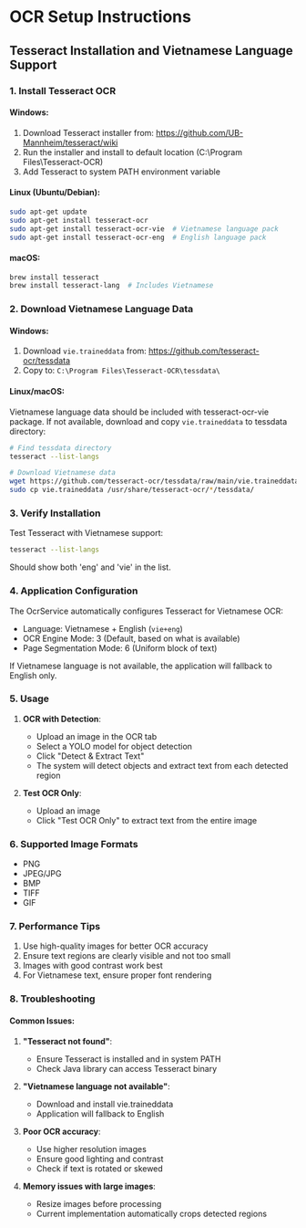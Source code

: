# OCR Setup Instructions

## Tesseract Installation and Vietnamese Language Support

### 1. Install Tesseract OCR

#### Windows:
1. Download Tesseract installer from: https://github.com/UB-Mannheim/tesseract/wiki
2. Run the installer and install to default location (C:\Program Files\Tesseract-OCR)
3. Add Tesseract to system PATH environment variable

#### Linux (Ubuntu/Debian):
```bash
sudo apt-get update
sudo apt-get install tesseract-ocr
sudo apt-get install tesseract-ocr-vie  # Vietnamese language pack
sudo apt-get install tesseract-ocr-eng  # English language pack
```

#### macOS:
```bash
brew install tesseract
brew install tesseract-lang  # Includes Vietnamese
```

### 2. Download Vietnamese Language Data

#### Windows:
1. Download `vie.traineddata` from: https://github.com/tesseract-ocr/tessdata
2. Copy to: `C:\Program Files\Tesseract-OCR\tessdata\`

#### Linux/macOS:
Vietnamese language data should be included with tesseract-ocr-vie package.
If not available, download and copy `vie.traineddata` to tessdata directory:
```bash
# Find tessdata directory
tesseract --list-langs

# Download Vietnamese data
wget https://github.com/tesseract-ocr/tessdata/raw/main/vie.traineddata
sudo cp vie.traineddata /usr/share/tesseract-ocr/*/tessdata/
```

### 3. Verify Installation

Test Tesseract with Vietnamese support:
```bash
tesseract --list-langs
```

Should show both 'eng' and 'vie' in the list.

### 4. Application Configuration

The OcrService automatically configures Tesseract for Vietnamese OCR:
- Language: Vietnamese + English (`vie+eng`)
- OCR Engine Mode: 3 (Default, based on what is available)
- Page Segmentation Mode: 6 (Uniform block of text)

If Vietnamese language is not available, the application will fallback to English only.

### 5. Usage

1. **OCR with Detection**: 
   - Upload an image in the OCR tab
   - Select a YOLO model for object detection
   - Click "Detect & Extract Text"
   - The system will detect objects and extract text from each detected region

2. **Test OCR Only**:
   - Upload an image
   - Click "Test OCR Only" to extract text from the entire image

### 6. Supported Image Formats

- PNG
- JPEG/JPG
- BMP
- TIFF
- GIF

### 7. Performance Tips

1. Use high-quality images for better OCR accuracy
2. Ensure text regions are clearly visible and not too small
3. Images with good contrast work best
4. For Vietnamese text, ensure proper font rendering

### 8. Troubleshooting

#### Common Issues:

1. **"Tesseract not found"**: 
   - Ensure Tesseract is installed and in system PATH
   - Check Java library can access Tesseract binary

2. **"Vietnamese language not available"**:
   - Download and install vie.traineddata
   - Application will fallback to English

3. **Poor OCR accuracy**:
   - Use higher resolution images
   - Ensure good lighting and contrast
   - Check if text is rotated or skewed

4. **Memory issues with large images**:
   - Resize images before processing
   - Current implementation automatically crops detected regions
